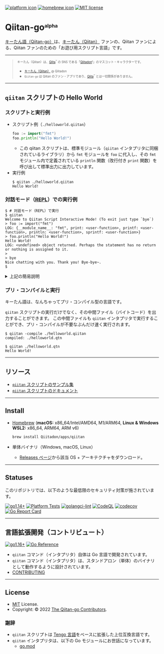 <!-- markdownlint-disable MD041 -->
[![platform icon](https://img.shields.io/badge/platform-windows%20%7C%20macos%20%7C%20linux-blue "win,mac,linux")](https://github.com/Qiitadon/Qiitan-go/releases/latest "view latest releases page")
[![homebrew icon](https://img.shields.io/badge/homebrew-macos%20%7C%20linux-blue "win,mac,linux")](https://github.com/Qiitadon/Qiitan-go#install "view latest releases page")
[![MIT license](https://img.shields.io/github/license/Qiitadon/Qiitan-go)](https://github.com/Qiitadon/Qiitan-go/blob/main/LICENSE "view license page")

# Qiitan-go<sub><sup><sup>alpha</sup></sup></sub>

[キーたん語（Qiitan-go）](https://github.com/Qiitadon/Qiitan-go)は、[キーたん（Qiitan）](https://github.com/increments/mastodon/blob/qiitadon/app/javascript/images/qiitadon-getting-started.png) ファンの、Qiitan ファンによる、Qiitan ファンのための「お遊び用スクリプト言語」です。

---

> <sub><sup>キーたん（Qiitan）は、[Qiita](https://qiita.com/)<sup>™️</sup> の SNS である「[Qiitadon](https://qiitadon.com/)<sub><sup><sup>β</sup></sup></sub>」のマスコット・キャラクターです。</sup></sub>
>
> - <sub><sup>[キーたん（Qiitan）](https://github.com/increments/mastodon/blob/qiitadon/app/javascript/images/qiitadon-getting-started.png) @ Qiitadon</sup></sub>
> - <sub><sup>`Qiitan-go` は Qiitan のファン・アプリであり、[Qiita](https://qiita.com/)<sup>™️</sup> とは一切関係がありません。</sup></sub>

---

## `qiitan` スクリプトの Hello World

### スクリプトと実行例

- スクリプト例（`./helloworld.qiitan`）
    ```go
    foo := import("fmt")
    foo.println("Hello World!")
    ```
    - この qiitan スクリプトは、標準モジュール（`qiitan` インタプリタに同梱されているライブラリ）から `fmt` モジュールを `foo` に代入し、その `fmt` モジュール内で定義されている `println` 関数（改行付き `print` 関数）を呼び出して標準出力に出力しています。
- 実行例
    ```shellsession
    $ qiitan ./helloworld.qiitan
    Hello World!
    ```

### 対話モード（[REPL](https://ja.wikipedia.org/wiki/REPL)）での実行例

```shellsession
$ # 対話モード（REPL）で実行
$ qiitan
Welcome to Qiitan Script Interactive Mode! (To exit just type `bye`)
> foo := import("fmt")
LOG: {__module_name__: "fmt", print: <user-function>, printf: <user-function>, println: <user-function>, sprintf: <user-function>}
> foo.println("Hello World!")
Hello World!
LOG: <undefined> object returned. Perhaps the statement has no return or nothing is assigned to it.
>
> bye
Nice chatting with you. Thank you! Bye-bye~.
$
```

<details><summary>上記の簡易説明</summary><br>

対話モードでは、出力した内容および代入した内容が適宜表示されます。

例えば、`foo := import("fmt")` で `foo` 変数に `fmt` モジュールを代入した場合、続く `LOG:` の内容から、`foo` 変数には `fmt` モジュールの中身である `print()`, `printf()`, `println()`, `sprintf()` の関数が定義されていることが確認できます。

```shellsession
> foo := import("fmt")
LOG: {__module_name__: "fmt", print: <user-function>, printf: <user-function>, println: <user-function>, sprintf: <user-function>}
```

次に `foo.println("Hello World!")` で標準出力に "`Hello World!`" を出力していますが、続く `LOG: <undefined> object returned` は、`fmt.println()` に戻り値がなかった（型がない値が返ってきた）ことを表しています。

```shellsession
> foo.println("Hello World!")
Hello World!
LOG: <undefined> object returned. Perhaps the statement has no return or nothing is assigned to it.
```

これは、`qiitan` スクリプトでは `return` のない関数は `<undefined>` オブジェクト（型がないことを示すオブジェクト）が自動的に返されるためです。

---

</details>

### プリ・コンパイルと実行

キーたん語は、なんちゃってプリ・コンパイル型の言語です。

`qiitan` スクリプトの実行だけでなく、その中間ファイル（バイトコード）を出力することができます。
この中間ファイルも `qiitan` インタプリタで実行することができ、プリ・コンパイルが不要なぶんだけ速く実行されます。

```shellsession
$ qiitan -compile ./helloworld.qiitan
compiled: ./helloworld.qtn

$ qiitan ./helloworld.qtn
Hello World!
```

---

## リソース

- [`qiitan` スクリプトのサンプル集](./samples)
- [`qiitan` スクリプトのドキュメント](https://Qiitadon.github.io/Qiitan-go/)

---

## Install

- [Homebrew](https://brew.sh/index_ja) (**macOS:** x86_64/Intel/AMD64, M1/ARM64, **Linux & Windows WSL2:** x86_64, ARM64, ARM v6)

    ```bash
    brew install Qiitadon/apps/qiitan
    ```
- 単体バイナリ（Windows, macOS, Linux）
    - [Releases ページ](https://github.com/Qiitadon/Qiitan-go/releases/latest)から該当 OS + アーキテクチャをダウンロード。

---

## Statuses

このリポジトリでは、以下のような最低限のセキュリティ対策が施されています。

[![go1.14+](https://github.com/Qiitadon/Qiitan-go/actions/workflows/go-versions.yml/badge.svg)](https://github.com/Qiitadon/Qiitan-go/actions/workflows/go-versions.yml "Unit Tests on Go 1.16, 17 and latest")
[![Platform Tests](https://github.com/Qiitadon/Qiitan-go/actions/workflows/platform-test.yml/badge.svg)](https://github.com/Qiitadon/Qiitan-go/actions/workflows/platform-test.yml "Test on Win, macOS, Linux")
[![golangci-lint](https://github.com/Qiitadon/Qiitan-go/actions/workflows/golangci-lint.yml/badge.svg)](https://github.com/Qiitadon/Qiitan-go/actions/workflows/golangci-lint.yml "Static Analysis")
[![CodeQL](https://github.com/Qiitadon/Qiitan-go/actions/workflows/codeQL-analysis.yml/badge.svg)](https://github.com/Qiitadon/Qiitan-go/actions/workflows/codeQL-analysis.yml "Vulnerability Scan")
[![codecov](https://codecov.io/gh/Qiitadon/Qiitan-go/branch/main/graph/badge.svg?token=uW30s2bK8M)](https://codecov.io/gh/Qiitadon/Qiitan-go "Code Coverage")
[![Go Report Card](https://goreportcard.com/badge/github.com/Qiitadon/Qiitan-go)](https://goreportcard.com/report/github.com/Qiitadon/Qiitan-go "Code Quality")

---

## 言語拡張開発（コントリビュート）

[![go1.16+](https://img.shields.io/badge/Go-1.16+-blue?logo=go)](https://github.com/Qiitadon/Qiitan-go/actions/workflows/go-versions.yml "Supported versions")
[![Go Reference](https://pkg.go.dev/badge/github.com/Qiitadon/Qiitan-go.svg)](https://pkg.go.dev/github.com/Qiitadon/Qiitan-go)

- `qiitan` コマンド（インタプリタ）自体は Go 言語で開発されています。
- `qiitan` コマンド（インタプリタ）は、スタンドアロン（単体）のバイナリとして動作するように設計されています。
- [CONTRIBUTING](./.github/CONTRIBUTING.md)

---

## License

- [MIT](https://github.com/Qiitadon/Qiitan-go/LICENSE) License.
- Copyright: © 2022 [The Qiitan-go Contributors](https://github.com/Qiitadon/Qiitan-go/graphs/contributors).

### 謝辞

- `qiitan` スクリプトは [Tengo 言語](https://github.com/d5/tengo)をベースに拡張した上位互換言語です。
- `qiitan` インタプリタは、以下の Go モジュールにお世話になっています。
  - [go.mod](./go.mod)
